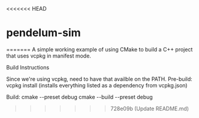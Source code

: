 <<<<<<< HEAD
# pendelum-sim
=======
A simple working example of using CMake to build a C++ project that uses vcpkg in manifest mode.

Build Instructions

Since we're using vcpkg, need to have that availble on the PATH.
Pre-build:
vcpkg install (installs everything listed as a dependency from vcpkg.json)

Build:
cmake --preset debug
cmake --build --preset debug

>>>>>>> 728e09b (Update README.md)
